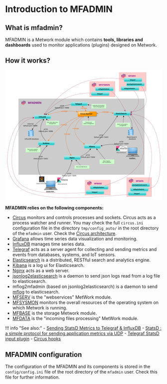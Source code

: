 # Introduction to MFADMIN


## What is mfadmin?

MFADMIN is a Metwork module which contains **tools, libraries and dashboards** used to monitor applications (plugins) designed on Metwork.

## How it works?

![image](../images/overall_architecture.svg)

**MFADMIN relies on the following components:**

- [Circus](https://circus.readthedocs.io/en/latest/) monitors and controls processes and sockets. Circus acts as a process watcher and runner. You may check the full `circus.ini` configuration file in the directory `tmp/config_auto/` in the root directory of the `mfadmin` user. Check the [Circus architecture](https://circus.readthedocs.io/en/latest/design/architecture/).
- [Grafana](http://docs.grafana.org/) allows time series data visualization and monitoring.
- [InfluxDB](https://docs.influxdata.com/influxdb/) manages time series data.
- [Telegraf](https://docs.influxdata.com/telegraf/) acts as a server agent for collecting and sending metrics and events from databases, systems, and IoT sensors.
- [Elasticsearch](https://www.elastic.co/products/elasticsearch) is a distributed, RESTful search and analytics engine.
- [Kibana](https://www.elastic.co/products/kibana) is a log ui for Elasticsearch.
- [Nginx](https://www.nginx.com/) acts as a web server.
- [jsonlog2elasticsearch](https://github.com/metwork-framework/jsonlog2elasticsearch) is a daemon to send json logs read from a log file to elasticsearch.
- mflog2mfadmin (based on jsonlog2elasticsearch) is a daemon to send [mflog](https://github.com/metwork-framework/mflog) to elasticsearch.
- [MFSERV](../../../mfserv/) is the "webservices" MetWork module.
- [MFSYSMON](../../../mfsysmon/) monitors the overall resources of the operating system on which Metwork is running.
- [MFBASE](../../../mfbase/) is the storage Metwork module.
- [MFDATA](../../../mfdata/) is the "incoming files processing" MetWork module.

!!! info "See also:"
    - [Sending StatsD Metrics to Telegraf & InfluxDB](https://www.influxdata.com/blog/getting-started-with-sending-statsd-metrics-to-telegraf-influxdb/)
    - [StatsD : a simple protocol for sending application metrics via UDP](https://github.com/statsd/statsd)
    - [Telegraf StatsD input plugin](https://github.com/influxdata/telegraf/tree/master/plugins/inputs/statsd)
    - [Circus hooks](../mfadmin_miscellaneous/#27-circus-hooks)


## MFADMIN configuration

The configuration of the MFADMIN and its components is stored in the `config/config.ini` file of the root directory of the `mfadmin` user. Check this file for further information.

<!--
Intentional comment to prevent m2r from generating bad rst statements when the file ends with a block .. xxx ::
-->
